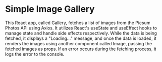 # Simple Image Gallery

This React app, called Gallery, fetches a list of images from the Picsum Photos API using Axios. It utilizes React's useState and useEffect hooks to manage state and handle side effects respectively. While the data is being fetched, it displays a "Loading..." message, and once the data is loaded, it renders the images using another component called Image, passing the fetched images as props. If an error occurs during the fetching process, it logs the error to the console.
